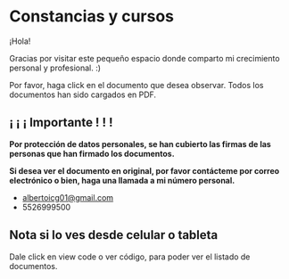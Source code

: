 # Constancias y cursos

¡Hola! 

Gracias por visitar este pequeño espacio donde comparto mi crecimiento personal y profesional. :)

Por favor, haga click en el documento que desea
observar. Todos los documentos han sido cargados en PDF.

## ¡ ¡ ¡ Importante ! ! !
**Por protección de datos personales, se han cubierto las firmas de las personas que han firmado los documentos.**

**Si desea ver el documento en original, por favor contácteme por correo electrónico o bien, haga una llamada a mi número personal.**

- albertoicg01@gmail.com
- 5526999500


## Nota si lo ves desde celular o tableta

Dale click en view code o ver código, para poder ver el listado de documentos. 